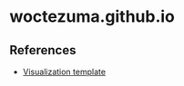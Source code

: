# woctezuma.github.io

## References

-   [Visualization template](https://github.com/aesuli/word2vec_exploration/tree/master/visualization_template)

